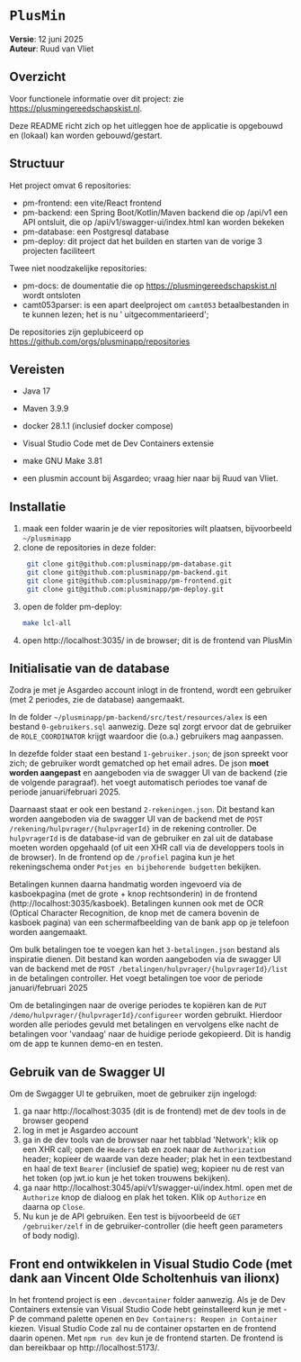 # `PlusMin`

**Versie**: 12 juni 2025  
**Auteur**: Ruud van Vliet

## Overzicht

Voor functionele informatie over dit project: zie https://plusmingereedschapskist.nl.

Deze README richt zich op het uitleggen hoe de applicatie is opgebouwd en (lokaal) kan worden gebouwd/gestart.

## Structuur

Het project omvat 6 repositories:

- pm-frontend: een vite/React frontend
- pm-backend: een Spring Boot/Kotlin/Maven backend die op /api/v1 een API ontsluit, die op /api/v1/swagger-ui/index.html
  kan worden bekeken
- pm-database: een Postgresql database
- pm-deploy: dit project dat het builden en starten van de vorige 3 projecten faciliteert

Twee niet noodzakelijke repositories:

- pm-docs: de doumentatie die op https://plusmingereedschapskist.nl wordt ontsloten
- camt053parser: is een apart deelproject om `camt053` betaalbestanden in te kunnen lezen; het is nu '
  uitgecommentarieerd';

De repositories zijn geplubiceerd op https://github.com/orgs/plusminapp/repositories

## Vereisten

- Java 17
- Maven 3.9.9
- docker 28.1.1 (inclusief docker compose)
- Visual Studio Code met de Dev Containers extensie
- make GNU Make 3.81


- een plusmin account bij Asgardeo; vraag hier naar bij Ruud van Vliet.

## Installatie

1. maak een folder waarin je de vier repositories wilt plaatsen, bijvoorbeeld `~/plusminapp`
2. clone de repositories in deze folder:
   ```bash
    git clone git@github.com:plusminapp/pm-database.git
    git clone git@github.com:plusminapp/pm-backend.git
    git clone git@github.com:plusminapp/pm-frontend.git
    git clone git@github.com:plusminapp/pm-deploy.git
   ```
3. open de folder pm-deploy:
    ```bash
    make lcl-all
    ```
4. open http://localhost:3035/ in de browser; dit is de frontend van PlusMin

## Initialisatie van de database
Zodra je met je Asgardeo account inlogt in de frontend, wordt een gebruiker (met 2 periodes, zie de database) aangemaakt.

In de folder `~/plusminapp/pm-backend/src/test/resources/alex` is een bestand `0-gebruikers.sql` aanwezig. Deze sql zorgt ervoor dat de gebruiker de `ROLE_COORDINATOR` krijgt waardoor die (o.a.) gebruikers mag aanpassen.

In dezefde folder staat een bestand `1-gebruiker.json`; de json spreekt voor zich; de gebruiker wordt gematched op het email adres. De json **moet worden aangepast** en aangeboden via de swagger UI van de backend (zie de volgende paragraaf). het voegt automatisch periodes toe vanaf de periode januari/februari 2025.

Daarnaast staat er ook een bestand `2-rekeningen.json`. Dit bestand kan worden aangeboden via de swagger UI van de backend met de `POST /rekening/hulpvrager/{hulpvragerId}` in de rekening controller. De `hulpvragerId` is de database-id van de gebruiker en zal uit de database moeten worden opgehaald (of uit een XHR call via de developpers tools in de browser). In de frontend op de `/profiel` pagina kun je het rekeningschema onder `Potjes en bijbehorende budgetten` bekijken.

Betalingen kunnen daarna handmatig worden ingevoerd via de kasboekpagina (met de grote + knop rechtsonderin) in de frontend (http://localhost:3035/kasboek). Betalingen kunnen ook met de OCR (Optical Character Recognition, de knop met de camera bovenin de kasboek pagina) van een schermafbeelding van de bank app op je telefoon worden aangemaakt. 

Om bulk betalingen toe te voegen kan het `3-betalingen.json` bestand als inspiratie dienen. Dit bestand kan worden aangeboden via de swagger UI van de backend met de `POST /betalingen/hulpvrager/{hulpvragerId}/list` in de betalingen controller. Het voegt betalingen toe voor de periode januari/februari 2025 

Om de betalingingen naar de overige periodes te kopiëren kan de `PUT /demo/hulpvrager/{hulpvragerId}/configureer` worden gebruikt. Hierdoor worden alle periodes gevuld met betalingen en vervolgens elke nacht de betalingen voor 'vandaag' naar de huidige periode gekopieerd. Dit is handig om de app te kunnen demo-en en testen. 


## Gebruik van de Swagger UI
Om de Swgagger UI te gebruiken, moet de gebruiker zijn ingelogd:
1. ga naar http://localhost:3035 (dit is de frontend) met de dev tools in de browser geopend
2. log in met je Asgardeo account
3. ga in de dev tools van de browser naar het tabblad 'Network'; klik op een XHR call; open de `Headers` tab en zoek naar de `Authorization` header; kopieer de waarde van deze header; plak het in een textbestand en haal de text `Bearer` (inclusief de spatie) weg; kopieer nu de rest van het token (op jwt.io kun je het token trouwens bekijken). 
4. ga naar http://localhost:3045/api/v1/swagger-ui/index.html. open met de `Authorize` knop de dialoog en plak het token. Klik op `Authorize` en daarna op `Close`.
5. Nu kun je de API gebruiken. Een test is bijvoorbeeld de `GET /gebruiker/zelf` in de gebruiker-controller (die heeft geen parameters of body nodig).


## Front end ontwikkelen in Visual Studio Code (met dank aan Vincent Olde Scholtenhuis van ilionx)
In het frontend project is een `.devcontainer` folder aanwezig. Als je de Dev Containers extensie van Visual Studio Code hebt geinstalleerd kun je met <shift>-<command> P de command palette openen en `Dev Containers: Reopen in Container` kiezen. Visual Studio Code zal nu de container opstarten en de frontend daarin openen. Met `npm run dev` kun je de frontend starten. De frontend is dan bereikbaar op http://localhost:5173/.